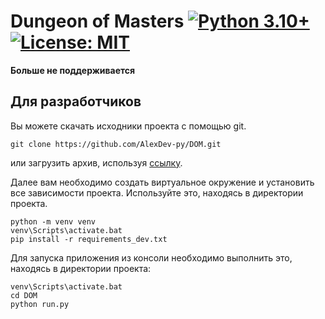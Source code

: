 # Dungeon of Masters [![Python 3.10+](https://badgen.net/badge/Python/3.10+/blue)](https://www.python.org/downloads/) [![License: MIT](https://badgen.net/badge/License/MIT/blue)](https://github.com/AlexDev-py/DOM/blob/master/LICENSE.txt)

**Больше не поддерживается**

## Для разработчиков

Вы можете скачать исходники проекта с помощью git.
```commandline
git clone https://github.com/AlexDev-py/DOM.git
```

или загрузить архив, используя [ссылку](https://github.com/AlexDev-py/DOM/archive/refs/heads/master.zip).

Далее вам необходимо создать виртуальное окружение 
и установить все зависимости проекта. Используйте это, находясь в директории проекта.
```commandline
python -m venv venv
venv\Scripts\activate.bat
pip install -r requirements_dev.txt
```

Для запуска приложения из консоли необходимо выполнить это, находясь в директории проекта:
```commandline
venv\Scripts\activate.bat
cd DOM
python run.py
```
